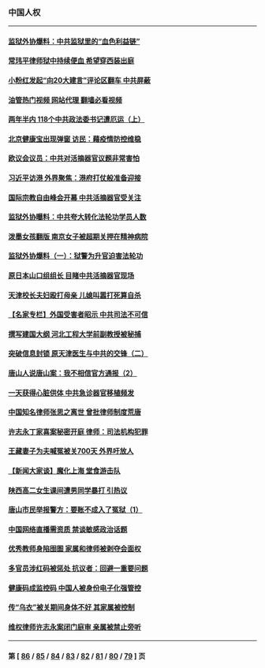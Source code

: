 ### 中国人权
---
#### [监狱外协爆料：中共监狱里的“血色利益链”](../../pages/ncid278/n13769954.md?07011645) 
#### [常玮平律师狱中持续便血 希望穿西装出庭](../../pages/ncid278/n13770493.md?07011645) 
#### [小粉红发起“向20大建言”评论区翻车 中共屏蔽](../../pages/ncid278/n13770518.md?07011645) 
#### [油管热门视频 网站代理 翻墙必看视频](http://209.222.30.114:81/youtube.html?07011645)
#### [两年半内 118个中共政法委书记遭厄运（上）](../../pages/ncid278/n13763600.md?07011645) 
#### [北京健康宝出现弹窗 访民：藉疫情防控维稳](../../pages/ncid278/n13770682.md?07011645) 
#### [欧议会议员：中共对活摘器官议题非常害怕](../../pages/ncid278/n13770228.md?07011645) 
#### [习近平访港 外界聚焦：港府打仗般准备迎接](../../pages/ncid278/n13770101.md?07011645) 
#### [国际宗教自由峰会开幕 中共活摘器官受关注](../../pages/ncid278/n13769995.md?07011645) 
#### [监狱外协曝料：中共夸大转化法轮功学员人数](../../pages/ncid278/n13769180.md?07011645) 
#### [泼墨女孩翻版 南京女子被超期关押在精神病院](../../pages/ncid278/n13769126.md?07011645) 
#### [监狱外协爆料（一）：狱警为升官迫害法轮功](../../pages/ncid278/n13768538.md?07011645) 
#### [原日本山口组组长 目睹中共活摘器官现场](../../pages/ncid278/n13767360.md?07011645) 
#### [天津校长夫妇殴打母亲 儿媳叫嚣打死算自杀](../../pages/ncid278/n13767387.md?07011645) 
#### [【名家专栏】外国受害者昭示 中共司法不可信](../../pages/ncid278/n13767326.md?07011645) 
#### [撰写建国大纲 河北工程大学前副教授被秘捕](../../pages/ncid278/n13767811.md?07011645) 
#### [突破信息封锁 原天津医生与中共的交锋（二）](../../pages/ncid278/n13767437.md?07011645) 
#### [唐山人说唐山案：我不相信官方通报（2）](../../pages/ncid278/n13766155.md?07011645) 
#### [一天获得心脏供体 中共急诊器官移植频发](../../pages/ncid278/n13764689.md?07011645) 
#### [中国知名律师张思之离世 曾批律师制度荒唐](../../pages/ncid278/n13767199.md?07011645) 
#### [许志永丁家喜案秘密开庭 律师：司法机构犯罪](../../pages/ncid278/n13766929.md?07011645) 
#### [王藏妻子为夫喊冤被关700天 外界吁放人](../../pages/ncid278/n13766806.md?07011645) 
#### [【新闻大家谈】魔化上海 堂食游击队](../../pages/ncid278/n13766703.md?07011645) 
#### [陕西高二女生课间遭男同学暴打 引热议](../../pages/ncid278/n13766529.md?07011645) 
#### [唐山市民举报警方：要账不成入了冤狱（1）](../../pages/ncid278/n13766150.md?07011645) 
#### [中国网络直播需资质 禁谈敏感政治话题](../../pages/ncid278/n13766108.md?07011645) 
#### [优秀教师身陷囹圄 家属和律师被剥夺会面权](../../pages/ncid278/n13765832.md?07011645) 
#### [多官员涉红码被惩处 抗议者：回避一重要问题](../../pages/ncid278/n13766067.md?07011645) 
#### [健康码成监控码 中国人被身份电子化强管控](../../pages/ncid278/n13766021.md?07011645) 
#### [传“乌衣”被关期间身体不好 其家属被控制](../../pages/ncid278/n13765751.md?07011645) 
#### [维权律师许志永案闭门庭审 亲属被禁止旁听](../../pages/ncid278/n13765753.md?07011645) 

---
#### 第 [ [86](./86.md?07011645) / [85](./85.md?07011645) / [84](./84.md?07011645) / [83](./83.md?07011645) / [82](./82.md?07011645) / [81](./81.md?07011645) / [80](./80.md?07011645) / [79](./79.md?07011645) ] 页
